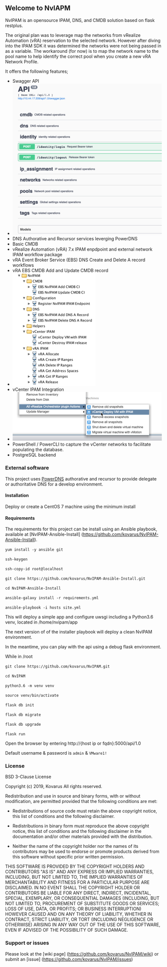 ## Welcome to NvIAPM
NvIPAM is an opensource IPAM, DNS, and CMDB solution based on flask restplus.

The original plan was to leverage map the networks from vRealize Automation (vRA) reservation to the selected network.  However after diving into the IPAM SDK it was determined the networks were not being passed in as a variable.
The workaround (for now) is to map the network name to the pool name to help identify the correct pool when you create a new vRA Network Profile.


It offers the following features;

* Swagger API
* ![Swagger PI](images/swaggerApi.jpg)
* DNS Authorative and Recursor services leverging PowerDNS
* Basic CMDB
* vRealize Automation (vRA) 7.x IPAM enpdpoint and external network IPAM workflow package
* vRA Event Broker Service (EBS) DNS Create and Delete A record workflows
* vRA EBS CMDB Add and Update CMDB record
* ![vRO Workflow Package](images/vroWorkflowPackage.jpg)
* vCenter IPAM Integration 
* ![vCenter 6.7 vRO Integration](images/vCenterIntegration.jpg)
* PowerShell / PowerCLI to capture the vCenter networks to facilitate populating the database.
* PostgreSQL backend


### External software

This project uses [PowerDNS](https://www.powerdns.com/) authorative and recursor to provide delegate or authoritative DNS for a develop environment.

#### Installation

Deploy or create a CentOS 7 machine using the minimum install

#### Requirements

The requirements for this project can be install using an Ansible playbook, available at [NvIPAM-Ansible-Install] (https://github.com/kovarus/NvIPAM-Ansible-Install).

`yum install -y ansible git`

`ssh-keygen`

`ssh-copy-id root@localhost`

`git clone https://github.com/kovarus/NvIPAM-Ansible-Install.git`

`cd NvIPAM-Ansible-Install`

`ansible-galaxy install -r requirements.yml`

`ansible-playbook -i hosts site.yml`

This will deploy a simple app and configure uwsgi including a Python3.6 venv, located in /home/nvipam/app

The next version of of the installer playbook will deploy a clean NvIPAM environment.

In the meantime, you can play with the api using a debug flask environment.

While in /root

`git clone https://github.com/kovarus/NvIPAM.git`

`cd NvIPAM`

`python3.6 -m venv venv`

`source venv/bin/activate`

`flask db init`

`flask db migrate`

`flask db upgrade`

`flask run`

Open the browser by entering http://{host ip or fqdn}:5000/api/1.0

Default username & password is `admin` & `VMware1!`

### License
BSD 3-Clause License

Copyright (c) 2019, Kovarus
All rights reserved.

Redistribution and use in source and binary forms, with or without
modification, are permitted provided that the following conditions are met:

* Redistributions of source code must retain the above copyright notice, this
  list of conditions and the following disclaimer.

* Redistributions in binary form must reproduce the above copyright notice,
  this list of conditions and the following disclaimer in the documentation
  and/or other materials provided with the distribution.

* Neither the name of the copyright holder nor the names of its
  contributors may be used to endorse or promote products derived from
  this software without specific prior written permission.

THIS SOFTWARE IS PROVIDED BY THE COPYRIGHT HOLDERS AND CONTRIBUTORS "AS IS"
AND ANY EXPRESS OR IMPLIED WARRANTIES, INCLUDING, BUT NOT LIMITED TO, THE
IMPLIED WARRANTIES OF MERCHANTABILITY AND FITNESS FOR A PARTICULAR PURPOSE ARE
DISCLAIMED. IN NO EVENT SHALL THE COPYRIGHT HOLDER OR CONTRIBUTORS BE LIABLE
FOR ANY DIRECT, INDIRECT, INCIDENTAL, SPECIAL, EXEMPLARY, OR CONSEQUENTIAL
DAMAGES (INCLUDING, BUT NOT LIMITED TO, PROCUREMENT OF SUBSTITUTE GOODS OR
SERVICES; LOSS OF USE, DATA, OR PROFITS; OR BUSINESS INTERRUPTION) HOWEVER
CAUSED AND ON ANY THEORY OF LIABILITY, WHETHER IN CONTRACT, STRICT LIABILITY,
OR TORT (INCLUDING NEGLIGENCE OR OTHERWISE) ARISING IN ANY WAY OUT OF THE USE
OF THIS SOFTWARE, EVEN IF ADVISED OF THE POSSIBILITY OF SUCH DAMAGE.


### Support or issues

Please look at the [wiki page] (https://github.com/kovarus/NvIPAM/wiki) or submit an [issue] (https://github.com/kovarus/NvIPAM/issues)